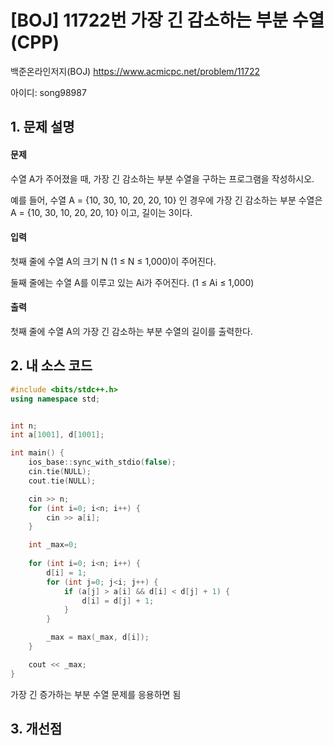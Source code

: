 # [BOJ] 11722번 가장 긴 감소하는 부분 수열 (CPP)


백준온라인저지(BOJ) https://www.acmicpc.net/problem/11722


아이디: song98987


## 1. 문제 설명

#### 문제
수열 A가 주어졌을 때, 가장 긴 감소하는 부분 수열을 구하는 프로그램을 작성하시오.

예를 들어, 수열 A = {10, 30, 10, 20, 20, 10} 인 경우에 가장 긴 감소하는 부분 수열은 A = {10, 30, 10, 20, 20, 10}  이고, 길이는 3이다.

#### 입력
첫째 줄에 수열 A의 크기 N (1 ≤ N ≤ 1,000)이 주어진다.

둘째 줄에는 수열 A를 이루고 있는 Ai가 주어진다. (1 ≤ Ai ≤ 1,000)

#### 출력
첫째 줄에 수열 A의 가장 긴 감소하는 부분 수열의 길이를 출력한다.

## 2. 내 소스 코드

```c++
#include <bits/stdc++.h>
using namespace std;


int n;
int a[1001], d[1001];

int main() {
    ios_base::sync_with_stdio(false);
    cin.tie(NULL);
    cout.tie(NULL);

    cin >> n;
    for (int i=0; i<n; i++) {
        cin >> a[i];
    }

    int _max=0;
    
    for (int i=0; i<n; i++) {
        d[i] = 1;
        for (int j=0; j<i; j++) {
            if (a[j] > a[i] && d[i] < d[j] + 1) {
                d[i] = d[j] + 1;
            }
        }

        _max = max(_max, d[i]);
    }

    cout << _max;
}
```

가장 긴 증가하는 부분 수열 문제를 응용하면 됨

## 3. 개선점

